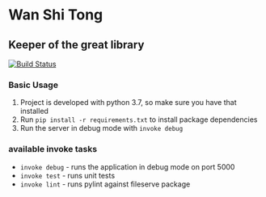# Wan Shi Tong
## Keeper of the great library

[![Build Status](https://travis-ci.org/Doxterpepper/Wan-Shi-Tong.svg?branch=master)](https://travis-ci.org/Doxterpepper/Wan-Shi-Tong)

### Basic Usage
1. Project is developed with python 3.7, so make sure you have that installed
2. Run `pip install -r requirements.txt` to install package dependencies
3. Run the server in debug mode with `invoke debug`

### available invoke tasks
- `invoke debug` - runs the application in debug mode on port 5000
- `invoke test` - runs unit tests
- `invoke lint` - runs pylint against fileserve package

